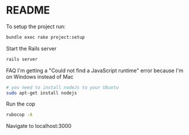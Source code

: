 # README

To setup the project run:
```bash
bundle exec rake project:setup
```

Start the Rails server
```bash
rails server
```

FAQ
I'm getting a "Could not find a JavaScript runtime" error because I'm on Windows instead of Mac
```bash
# you need to install nodeJs to your Ubuntu
sudo apt-get install nodejs
```

Run the cop
```bash
rubocop -A 
```

Navigate to <a>localhost:3000</a>